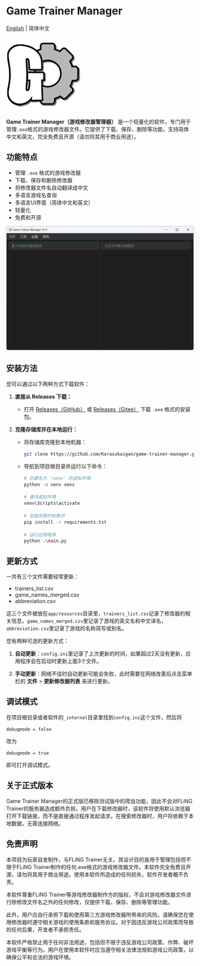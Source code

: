 # Game Trainer Manager

[English](./README.md) | 简体中文

<img src="app/resources/logo.png" alt="Logo" width="200" height="200">

**Game Trainer Manager（游戏修改器管理器）** 是一个轻量化的软件，专门用于管理`.exe`格式的游戏修改器文件。它提供了下载、保存、删除等功能，支持简体中文和英文，完全免费且开源（请勿将其用于商业用途）。

## 功能特点

- 管理 `.exe` 格式的游戏修改器
- 下载、保存和删除修改器
- 将修改器文件名自动翻译成中文
- 多语言游戏名查询
- 多语言UI界面（简体中文和英文）
- 轻量化
- 免费和开源

![screenshot](app/resources/screenshot_zh.png)

## 安装方法

您可以通过以下两种方式下载软件：

1. **直接从 Releases 下载：**
   - 打开 [Releases（GitHub）](https://github.com/Karasukaigan/game-trainer-manager/releases) 或 [Releases（Gitee）](https://gitee.com/karasukaigan/game-trainer-manager/releases) 下载 `.exe` 格式的安装包。

2. **克隆存储库并在本地运行：**
   - 将存储库克隆到本地机器：
     ```bash
     git clone https://github.com/Karasukaigan/game-trainer-manager.git
     ```
   - 导航到项目根目录并运行以下命令：

     ```bash
     # 创建名为 'venv' 的虚拟环境
     python -m venv venv

     # 激活虚拟环境
     venv\Scripts\activate

     # 安装所需的依赖项
     pip install -r requirements.txt

     # 运行应用程序
     python .\main.py
     ```

## 更新方式

一共有三个文件需要经常更新：  

- trainers_list.csv  
- game_names_merged.csv  
- abbreviation.csv  

这三个文件被放在`app/resources`目录里，`trainers_list.csv`记录了修改器的相关信息，`game_names_merged.csv`里记录了游戏的英文名和中文译名，`abbreviation.csv`里记录了游戏的名称简写或别名。  

您有两种可选的更新方式：  

1. **自动更新**：`config.ini`里记录了上次更新的时间，如果超过2天没有更新，应用程序会在启动时更新上面3个文件。  

2. **手动更新**：网络不佳时自动更新可能会失败，此时需要在网络改善后点击菜单栏的 **文件** > **更新修改器列表** 来进行更新。  

## 调试模式

在项目根目录或者软件的`_internal`目录里找到`config.ini`这个文件，然后将  
```
debugmode = false
```
改为  
```
debugmode = true
```
即可打开调试模式。

## 关于正式版本

Game Trainer Manager的正式版已移除测试版中的爬虫功能，因此不会对FLiNG Trainer的服务器造成额外负担。用户在下载修改器时，该软件将使用默认浏览器打开下载链接，而不是直接通过程序发起请求。在搜索修改器时，用户将依赖于本地数据，无需连接网络。

## 免责声明

本项目为玩家自发制作，与FLiNG Trainer无关。其设计目的是用于管理包括但不限于FLiNG Trainer制作的任何.exe格式的游戏修改器文件。本软件完全免费且开源，请勿将其用于商业用途。使用本软件所造成的任何损失，软件开发者概不负责。  

本软件尊重FLiNG Trainer等游戏修改器制作方的版权，不会对游戏修改器文件进行除修改文件名之外的任何修改，仅提供下载、保存、删除等管理功能。  

此外，用户应自行承担下载和使用第三方游戏修改器所带来的风险。请确保您在使用修改器时遵守相关游戏的使用条款和服务协议。对于因违反游戏公司政策而导致的任何后果，开发者不承担责任。  

本软件严格禁止用于任何非法用途，包括但不限于违反游戏公司政策、作弊、破坏游戏平衡等行为。用户在使用本软件时应当遵守相关法律法规和游戏公司政策，以确保公平和合法的游戏环境。  
